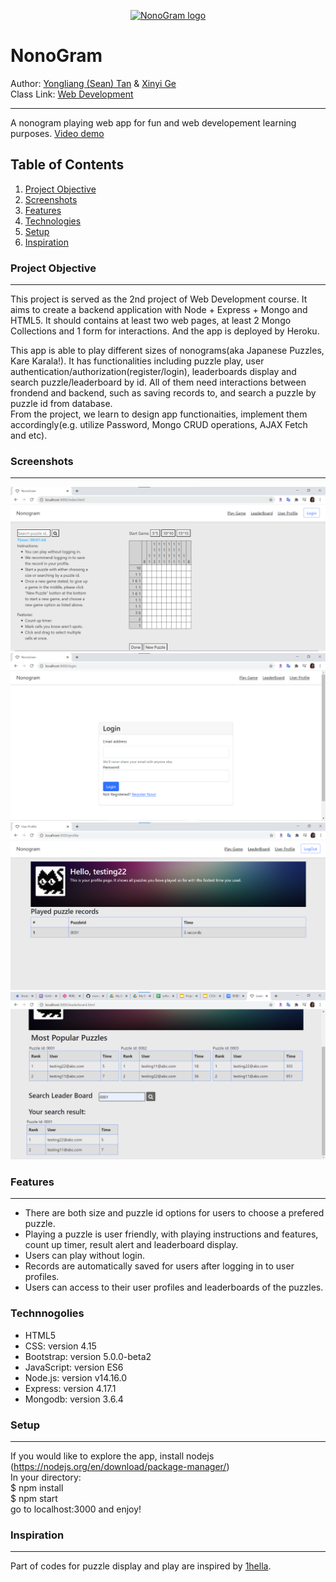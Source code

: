 <p align="center">
  <a href="https://morning-shelf-65761.herokuapp.com/">
    <img src="https://i.imgur.com/oeLf3bn.png" alt="NonoGram logo" width="200" height="165">
  </a>
</p>

# NonoGram
Author: [Yongliang (Sean) Tan](https://seantanty.github.io/CS-5610-project1/index.html) & [Xinyi Ge](https://xinyijackiege.github.io/)\
Class Link: [Web Development](https://johnguerra.co/classes/webDevelopment_spring_2021/)
***
A nonogram playing web app for fun and web developement learning purposes.
<a href="demolink">Video demo</a>

## Table of Contents
1. [Project Objective](#project-objective)
2. [Screenshots](#screenshots)
3. [Features](#features)
4. [Technologies](#technologies)
5. [Setup](#Setup)
6. [Inspiration](#inspiration)
### Project Objective
***
This project is served as the 2nd project of Web Development course. 
It aims to create a backend application with Node + Express + Mongo and HTML5.
It should contains at least two web pages, at least 2 Mongo Collections and 1 form for interactions.
And the app is deployed by Heroku.

This app is able to play different sizes of nonograms(aka Japanese Puzzles, Kare Karala!).
It has functionalities including puzzle play, user authentication/authorization(register/login), leaderboards display and search puzzle/leaderboard by id.
All of them need interactions between frondend and backend, such as saving records to, and search a puzzle by puzzle id from database.  
From the project, we learn to design app functionaities, implement them accordingly(e.g. utilize Password, Mongo CRUD operations, AJAX Fetch and etc). 

### Screenshots
*** 
![Alt text](./images/Screenshot_play.png?raw=true "Play")
![Alt text](./images/Screenshot_user.png?raw=true "UserLogin")
![Alt text](./images/Screenshot_user1.png?raw=true "User")
![Alt text](./images/Screenshot_lb.png?raw=true "Leaderboard")

### Features
***
* There are both size and puzzle id options for users to choose a prefered puzzle.
* Playing a puzzle is user friendly, with playing instructions and features, count up timer, result alert and leaderboard display.
* Users can play without login.
* Records are automatically saved for users after logging in to user profiles.
* Users can access to their user profiles and leaderboards of the puzzles.

### Technnogolies
* HTML5
* CSS: version 4.15
* Bootstrap: version 5.0.0-beta2
* JavaScript: version ES6
* Node.js: version v14.16.0
* Express: version 4.17.1
* Mongodb: version 3.6.4

### Setup
***
If you would like to explore the app, install nodejs (https://nodejs.org/en/download/package-manager/)<br>
In your directory:\
$ npm install\
$ npm start\
go to localhost:3000 and enjoy!

### Inspiration
***
Part of codes for puzzle display and play are inspired by [1hella](https://github.com/1hella/html5-nonogram-game).












